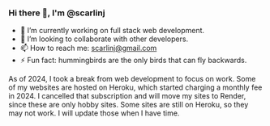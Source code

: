 ### Hi there 👋, I'm @scarlinj

- 🌱 I’m currently working on full stack web development.
- 👯 I’m looking to collaborate with other developers.
- 📫 How to reach me: scarlinj@gmail.com
- ⚡ Fun fact: hummingbirds are the only birds that can fly backwards.

As of 2024, I took a break from web development to focus on work.  Some of my websites are hosted on Heroku, which started charging a monthly fee in 2024. I cancelled that subscription and will move my sites to Render, since these are only hobby sites.  Some sites are still on Heroku, so they may not work.  I will update those when I have time.
